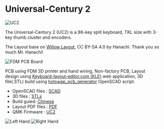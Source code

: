# Universal-Century 2

![UC2](https://i.imgur.com/sl2A7q3.jpeg)

The Universal-Century 2 (UC2) is a 86-key split keyboard, TKL size with 3-key thumb cluster and encoders. 

The Layout base on [Willow Layout](https://github.com/hanachi-ap/willow64-doc), CC BY-SA 4.0 by Hanachi.
Thank you so much Mr. Hanachi!

![FDM PCB Board](https://imgur.com/Obr9v1y.jpeg)

PCB using FDM 3D printer and hand wiring, Non-factory PCB, Layout design using [Keyboard-layout-editor.com (KLE)](http://www.keyboard-layout-editor.com/) web application, 3D file(.STL) build using [hotswap_pcb_generator](https://github.com/AndyChiu/hotswap_pcb_generator) OpenSCAD script.

* OpenSCAD files : [SCAD](https://github.com/AndyChiu/UC2/SCAD)
* 3D files : [STLs](https://github.com/AndyChiu/UC2/STLs)
* Build guied: [Chinese](https://ie321mx.blogspot.com/2021/09/choc-v2.html)
* Layout PDF files : [PDF](https://github.com/AndyChiu/UC2/PDF)
* QMK Firmware : [UC2](https://github.com/AndyChiu/qmk_firmware/keyboards/handwired/uc2)

![Left Hand](https://i.imgur.com/FnKEIS4.jpeg)
![Right Hand](https://i.imgur.com/pPTj6vC.jpeg)

